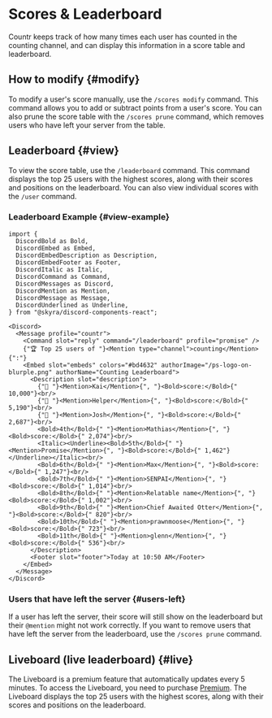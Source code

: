 # Scores & Leaderboard

Countr keeps track of how many times each user has counted in the counting channel, and can display this information in a score table and leaderboard.


## How to modify {#modify}

To modify a user's score manually, use the `/scores modify` command. This command allows you to add or subtract points from a user's score. You can also prune the score table with the `/scores prune` command, which removes users who have left your server from the table.


## Leaderboard {#view}

To view the score table, use the `/leaderboard` command. This command displays the top 25 users with the highest scores, along with their scores and positions on the leaderboard. You can also view individual scores with the `/user` command.


### Leaderboard Example {#view-example}

```mdx-code-block
import {
  DiscordBold as Bold,
  DiscordEmbed as Embed,
  DiscordEmbedDescription as Description,
  DiscordEmbedFooter as Footer,
  DiscordItalic as Italic,
  DiscordCommand as Command,
  DiscordMessages as Discord,
  DiscordMention as Mention,
  DiscordMessage as Message,
  DiscordUnderlined as Underline,
} from "@skyra/discord-components-react";

<Discord>
  <Message profile="countr">
    <Command slot="reply" command="/leaderboard" profile="promise" />
    {"🏆 Top 25 users of "}<Mention type="channel">counting</Mention>{":"}
    <Embed slot="embeds" colors="#bd4632" authorImage="/ps-logo-on-blurple.png" authorName="Counting Leaderboard">
      <Description slot="description">
        {"🥇 "}<Mention>Kai</Mention>{", "}<Bold>score:</Bold>{" 10,000"}<br/>
        {"🥈 "}<Mention>Helper</Mention>{", "}<Bold>score:</Bold>{" 5,190"}<br/>
        {"🥉 "}<Mention>Josh</Mention>{", "}<Bold>score:</Bold>{" 2,687"}<br/>
        <Bold>4th</Bold>{" "}<Mention>Mathias</Mention>{", "}<Bold>score:</Bold>{" 2,074"}<br/>
        <Italic><Underline><Bold>5th</Bold>{" "}<Mention>Promise</Mention>{", "}<Bold>score:</Bold>{" 1,462"}</Underline></Italic><br/>
        <Bold>6th</Bold>{" "}<Mention>Max</Mention>{", "}<Bold>score:</Bold>{" 1,247"}<br/>
        <Bold>7th</Bold>{" "}<Mention>SENPAI</Mention>{", "}<Bold>score:</Bold>{" 1,014"}<br/>
        <Bold>8th</Bold>{" "}<Mention>Relatable name</Mention>{", "}<Bold>score:</Bold>{" 1,002"}<br/>
        <Bold>9th</Bold>{" "}<Mention>Chief Awaited Otter</Mention>{", "}<Bold>score:</Bold>{" 820"}<br/>
        <Bold>10th</Bold>{" "}<Mention>prawnmoose</Mention>{", "}<Bold>score:</Bold>{" 723"}<br/>
        <Bold>11th</Bold>{" "}<Mention>glenn</Mention>{", "}<Bold>score:</Bold>{" 536"}<br/>
      </Description>
      <Footer slot="footer">Today at 10:50 AM</Footer>
    </Embed>
  </Message>
</Discord>
```

### Users that have left the server {#users-left}

If a user has left the server, their score will still show on the leaderboard but their `@mention` might not work correctly. If you want to remove users that have left the server from the leaderboard, use the `/scores prune` command.


## Liveboard (live leaderboard) {#live}

The Liveboard is a premium feature that automatically updates every 5 minutes. To access the Liveboard, you need to purchase [Premium](../03-premium.md). The Liveboard displays the top 25 users with the highest scores, along with their scores and positions on the leaderboard.
